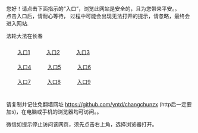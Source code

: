 您好！请点击下面指示的“入口”，浏览此网站是安全的，且为您带来平安。。 <br/>
点击入口后，请耐心等待， 过程中可能会出现无法打开的提示，请忽略，最终会进入网站. </br>

法轮大法在长春<br/>
<div style="padding:10px"><a style="margin:20px" target="_blank" href="https://d3r2tjle5ztbdw.cloudfront.net/2Qpsp?qyiqtqb" id="ccLink1" rel="nofollow">入口1</a> <a target="_blank" style="margin:20px" href="https://d22g8jbr9elx0j.cloudfront.net/2Qpsp?kfoeiyb" id="ccLink2" rel="nofollow">入口2</a> <a style="margin:20px" target="_blank" href="https://d3vlblh8ctu13u.cloudfront.net/2Qpsp?tvnebg" id="ccLink3" rel="nofollow">入口3</a></div>

<div style="padding:10px" ><a style="margin:20px" target="_blank" href="https://d3r2tjle5ztbdw.cloudfront.net/2Qpsp?qyiqtqb" id="ccLink4" rel="nofollow">入口4</a> <a style="margin:20px" href="https://d22g8jbr9elx0j.cloudfront.net/2Qpsp?kfoeiyb" target="_blank" id="ccLink5" rel="nofollow">入口5</a> <a style="margin:20px" href="https://d3vlblh8ctu13u.cloudfront.net/2Qpsp?tvnebg" target="_blank" id="ccLink6" rel="nofollow">入口6</a></div>

<div style="padding:10px"><a style="margin:20px" target="_blank" href="https://d3r2tjle5ztbdw.cloudfront.net/2Qpsp?qyiqtqb" id="ccLink7" rel="nofollow">入口7</a> <a style="margin:20px" href="https://d22g8jbr9elx0j.cloudfront.net/2Qpsp?kfoeiyb" target="_blank" id="ccLink8" rel="nofollow">入口8</a> <a style="margin:20px" target="_blank" href="https://d3vlblh8ctu13u.cloudfront.net/2Qpsp?tvnebg" id="ccLink9" rel="nofollow">入口9</a></div>

<br/>



请复制并记住免翻墙网址 https://github.com/yntd/changchunzx (http后一定要加s)，在电脑或手机的浏览器均可访问。。<br/>

微信如提示停止访问该网页，须先点击右上角，选择浏览器打开。
